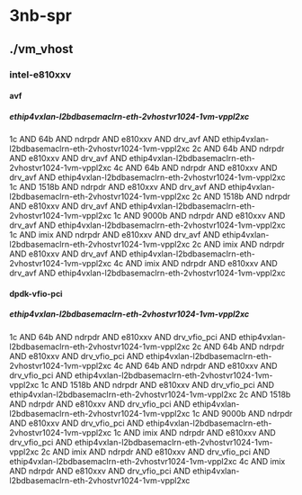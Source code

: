 # 3nb-spr
## ./vm_vhost
### intel-e810xxv
#### avf
##### ethip4vxlan-l2bdbasemaclrn-eth-2vhostvr1024-1vm-vppl2xc
1c AND 64b AND ndrpdr AND e810xxv AND drv_avf AND ethip4vxlan-l2bdbasemaclrn-eth-2vhostvr1024-1vm-vppl2xc
2c AND 64b AND ndrpdr AND e810xxv AND drv_avf AND ethip4vxlan-l2bdbasemaclrn-eth-2vhostvr1024-1vm-vppl2xc
4c AND 64b AND ndrpdr AND e810xxv AND drv_avf AND ethip4vxlan-l2bdbasemaclrn-eth-2vhostvr1024-1vm-vppl2xc
1c AND 1518b AND ndrpdr AND e810xxv AND drv_avf AND ethip4vxlan-l2bdbasemaclrn-eth-2vhostvr1024-1vm-vppl2xc
2c AND 1518b AND ndrpdr AND e810xxv AND drv_avf AND ethip4vxlan-l2bdbasemaclrn-eth-2vhostvr1024-1vm-vppl2xc
1c AND 9000b AND ndrpdr AND e810xxv AND drv_avf AND ethip4vxlan-l2bdbasemaclrn-eth-2vhostvr1024-1vm-vppl2xc
1c AND imix AND ndrpdr AND e810xxv AND drv_avf AND ethip4vxlan-l2bdbasemaclrn-eth-2vhostvr1024-1vm-vppl2xc
2c AND imix AND ndrpdr AND e810xxv AND drv_avf AND ethip4vxlan-l2bdbasemaclrn-eth-2vhostvr1024-1vm-vppl2xc
4c AND imix AND ndrpdr AND e810xxv AND drv_avf AND ethip4vxlan-l2bdbasemaclrn-eth-2vhostvr1024-1vm-vppl2xc
#### dpdk-vfio-pci
##### ethip4vxlan-l2bdbasemaclrn-eth-2vhostvr1024-1vm-vppl2xc
1c AND 64b AND ndrpdr AND e810xxv AND drv_vfio_pci AND ethip4vxlan-l2bdbasemaclrn-eth-2vhostvr1024-1vm-vppl2xc
2c AND 64b AND ndrpdr AND e810xxv AND drv_vfio_pci AND ethip4vxlan-l2bdbasemaclrn-eth-2vhostvr1024-1vm-vppl2xc
4c AND 64b AND ndrpdr AND e810xxv AND drv_vfio_pci AND ethip4vxlan-l2bdbasemaclrn-eth-2vhostvr1024-1vm-vppl2xc
1c AND 1518b AND ndrpdr AND e810xxv AND drv_vfio_pci AND ethip4vxlan-l2bdbasemaclrn-eth-2vhostvr1024-1vm-vppl2xc
2c AND 1518b AND ndrpdr AND e810xxv AND drv_vfio_pci AND ethip4vxlan-l2bdbasemaclrn-eth-2vhostvr1024-1vm-vppl2xc
1c AND 9000b AND ndrpdr AND e810xxv AND drv_vfio_pci AND ethip4vxlan-l2bdbasemaclrn-eth-2vhostvr1024-1vm-vppl2xc
1c AND imix AND ndrpdr AND e810xxv AND drv_vfio_pci AND ethip4vxlan-l2bdbasemaclrn-eth-2vhostvr1024-1vm-vppl2xc
2c AND imix AND ndrpdr AND e810xxv AND drv_vfio_pci AND ethip4vxlan-l2bdbasemaclrn-eth-2vhostvr1024-1vm-vppl2xc
4c AND imix AND ndrpdr AND e810xxv AND drv_vfio_pci AND ethip4vxlan-l2bdbasemaclrn-eth-2vhostvr1024-1vm-vppl2xc
